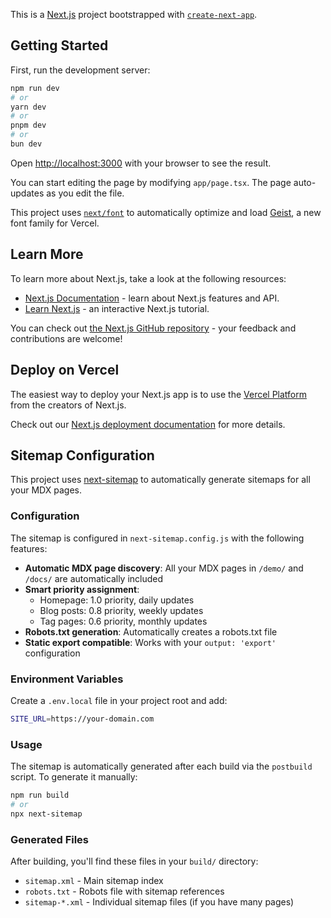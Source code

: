 This is a [Next.js](https://nextjs.org) project bootstrapped with [`create-next-app`](https://nextjs.org/docs/app/api-reference/cli/create-next-app).

## Getting Started

First, run the development server:

```bash
npm run dev
# or
yarn dev
# or
pnpm dev
# or
bun dev
```

Open [http://localhost:3000](http://localhost:3000) with your browser to see the result.

You can start editing the page by modifying `app/page.tsx`. The page auto-updates as you edit the file.

This project uses [`next/font`](https://nextjs.org/docs/app/building-your-application/optimizing/fonts) to automatically optimize and load [Geist](https://vercel.com/font), a new font family for Vercel.

## Learn More

To learn more about Next.js, take a look at the following resources:

- [Next.js Documentation](https://nextjs.org/docs) - learn about Next.js features and API.
- [Learn Next.js](https://nextjs.org/learn) - an interactive Next.js tutorial.

You can check out [the Next.js GitHub repository](https://github.com/vercel/next.js) - your feedback and contributions are welcome!

## Deploy on Vercel

The easiest way to deploy your Next.js app is to use the [Vercel Platform](https://vercel.com/new?utm_medium=default-template&filter=next.js&utm_source=create-next-app&utm_campaign=create-next-app-readme) from the creators of Next.js.

Check out our [Next.js deployment documentation](https://nextjs.org/docs/app/building-your-application/deploying) for more details.

## Sitemap Configuration

This project uses [next-sitemap](https://github.com/iamvishnusankar/next-sitemap) to automatically generate sitemaps for all your MDX pages.

### Configuration

The sitemap is configured in `next-sitemap.config.js` with the following features:

- **Automatic MDX page discovery**: All your MDX pages in `/demo/` and `/docs/` are automatically included
- **Smart priority assignment**: 
  - Homepage: 1.0 priority, daily updates
  - Blog posts: 0.8 priority, weekly updates  
  - Tag pages: 0.6 priority, monthly updates
- **Robots.txt generation**: Automatically creates a robots.txt file
- **Static export compatible**: Works with your `output: 'export'` configuration

### Environment Variables

Create a `.env.local` file in your project root and add:

```bash
SITE_URL=https://your-domain.com
```

### Usage

The sitemap is automatically generated after each build via the `postbuild` script. To generate it manually:

```bash
npm run build
# or
npx next-sitemap
```

### Generated Files

After building, you'll find these files in your `build/` directory:
- `sitemap.xml` - Main sitemap index
- `robots.txt` - Robots file with sitemap references
- `sitemap-*.xml` - Individual sitemap files (if you have many pages)
